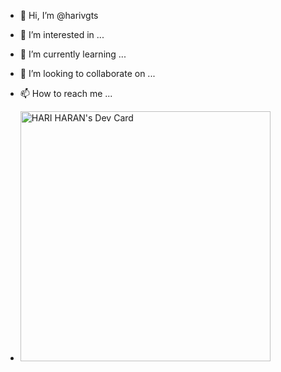 - 👋 Hi, I’m @harivgts
- 👀 I’m interested in ...
- 🌱 I’m currently learning ...
- 💞️ I’m looking to collaborate on ...
- 📫 How to reach me ...

- <a href="https://app.daily.dev/hari008"><img src="https://api.daily.dev/devcards/c65576f7a6d54979bbbc6084a612d37f.png?r=t5y" width="400" alt="HARI HARAN's Dev Card"/></a>

<!---
harivgts/harivgts is a ✨ special ✨ repository because its `README.md` (this file) appears on your GitHub profile.
You can click the Preview link to take a look at your changes.
--->
